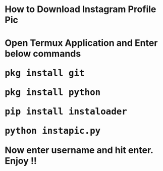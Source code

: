 <h1>How to Download Instagram Profile Pic <h1>
  
<p>Open Termux Application and Enter below commands</p>

<pre>pkg install git</pre>
<pre>pkg install python</pre>
<pre>pip install instaloader</pre>
<pre>python instapic.py</pre>

<p>Now enter username and hit enter.
  Enjoy !!

</p>
